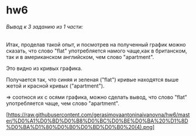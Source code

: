 # hw6
###### Вывод к 3 заданию из 1 части:
Итак, проделав такой опыт, и посмотрев на полученный график можно сказать, что слово "flat" употребляется намого чаще,как в британском, так и в американском английском, чем слово "apartment".

Это видно из кривых графика.

Получается так, что синяя и зеленая ("flat") кривые находятся выше жетой и красной кривых ("apartment").

=> соотнося их с осями графика, можно сделать вывод, что слово "flat" употребляется чаще, чем слово "apartment".

[https://raw.githubusercontent.com/gerasimovaantoninaivanovna/hw6/master/%D0%A1%D0%BD%D0%B8%D0%BC%D0%BE%D0%BA%20%D1%8D%D0%BA%D1%80%D0%B0%D0%BD%D0%B0%20(4).png]

